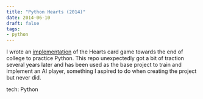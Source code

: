 ```yaml
---
title: "Python Hearts (2014)"
date: 2014-06-10
draft: false
tags:
- python
---
```


I wrote an [implementation](https://github.com/danielcorin/Hearts) of the Hearts card game towards the end of college to practice Python.
This repo unexpectedly got a bit of traction several years later and has been used as the base project to train and implement an AI player, something I aspired to do when creating the project but never did.

tech: Python
